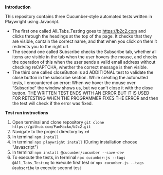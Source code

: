 **Introduction**

This repository contains three Cucumber-style automated tests written in Playwright using Javacript.
- The first one called All_Tabs_Testing goes to https://b2c2.com and clicks through the headings at the top of the page. It checks that they are visible, contain the correct name, and that when you click on them it redirects you to the right url.
- The second one called Subscribe checks the Subscribe tab, whether all items are visible in the tab when the user hovers the mouse, and checks the operation of this when the user sends a valid email address without checking reCAPTCHA, whether the correct message is then visible.
- The third one called closeButton is ad ADDITIONAL test to validate the close button in the subscribe section. While creating the automated tests, I encountered an error: When we hover the mouse over “Subscribe” the window shows us, but we can't close it with the close button. THE WRITTEN TEST ENDS WITH AN ERROR BUT IT IS USED FOR RETESTING WHEN THE PROGRAMMER FIXES THE ERROR and then the test will check if the error was fixed.

**Test run instructions**
1. Open terminal and clone repository ``` git clone https://github.com/PanMacko/b2c2.git ```
2. Navigate to the project directory by ```cd```
3. In terminal ``` npm install ```
4. In terminal ``` npx playwright install ``` (During installation choose "Javascript")
5. In terminal ```npm install @cucumber/cucumber --save-dev```
6. To execute the tests, in terminal ``` npx cucumber-js --tags @All_Tabs_Testing ``` to execute first test or ``` npx cucumber-js --tags @subscribe ``` to execute second test

